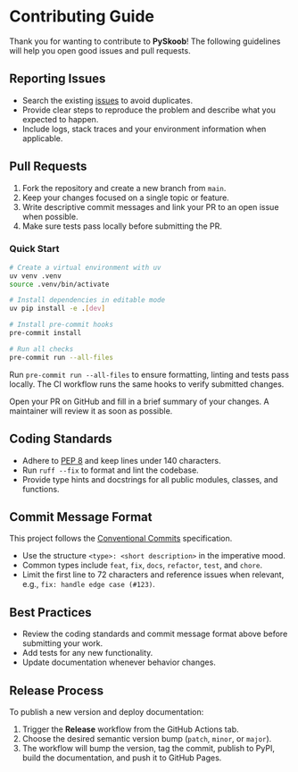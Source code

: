 # Contributing Guide

Thank you for wanting to contribute to **PySkoob**! The following guidelines will help you open good issues and pull requests.

## Reporting Issues

- Search the existing [issues](https://github.com/victor-soeiro/pyskoob/issues) to avoid duplicates.
- Provide clear steps to reproduce the problem and describe what you expected to happen.
- Include logs, stack traces and your environment information when applicable.

## Pull Requests

1. Fork the repository and create a new branch from `main`.
2. Keep your changes focused on a single topic or feature.
3. Write descriptive commit messages and link your PR to an open issue when possible.
4. Make sure tests pass locally before submitting the PR.

### Quick Start

```bash
# Create a virtual environment with uv
uv venv .venv
source .venv/bin/activate

# Install dependencies in editable mode
uv pip install -e .[dev]

# Install pre-commit hooks
pre-commit install

# Run all checks
pre-commit run --all-files
```

Run `pre-commit run --all-files` to ensure formatting, linting and tests pass locally. The CI workflow runs the same hooks to verify submitted changes.

Open your PR on GitHub and fill in a brief summary of your changes. A maintainer will review it as soon as possible.

## Coding Standards

- Adhere to [PEP 8](https://peps.python.org/pep-0008/) and keep lines under 140 characters.
- Run `ruff --fix` to format and lint the codebase.
- Provide type hints and docstrings for all public modules, classes, and functions.

## Commit Message Format

This project follows the [Conventional Commits](https://www.conventionalcommits.org/en/v1.0.0/) specification.

- Use the structure `<type>: <short description>` in the imperative mood.
- Common types include `feat`, `fix`, `docs`, `refactor`, `test`, and `chore`.
- Limit the first line to 72 characters and reference issues when relevant, e.g., `fix: handle edge case (#123)`.

## Best Practices

- Review the coding standards and commit message format above before submitting your work.
- Add tests for any new functionality.
- Update documentation whenever behavior changes.

## Release Process

To publish a new version and deploy documentation:

1. Trigger the **Release** workflow from the GitHub Actions tab.
2. Choose the desired semantic version bump (`patch`, `minor`, or `major`).
3. The workflow will bump the version, tag the commit, publish to PyPI, build the documentation, and push it to GitHub Pages.

